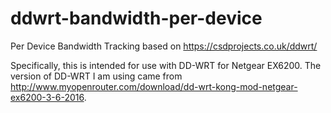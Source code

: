 # ddwrt-bandwidth-per-device
Per Device Bandwidth Tracking based on https://csdprojects.co.uk/ddwrt/

Specifically, this is intended for use with DD-WRT for Netgear EX6200.
The version of DD-WRT I am using came from http://www.myopenrouter.com/download/dd-wrt-kong-mod-netgear-ex6200-3-6-2016.
